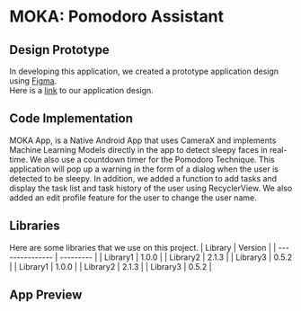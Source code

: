 # MOKA: Pomodoro Assistant
## Design Prototype
In developing this application, we created a prototype application design using [Figma](https://www.figma.com).<br>
Here is a [link](https://www.figma.com/file/p63qALu5hQNAAKgzvOn900/MOKA---Study-Monitoring?type=design&node-id=0%3A1&mode=design&t=kC9MRKSLbZbEJUnu-1) to our application design.

## Code Implementation
MOKA App, is a Native Android App that uses CameraX and implements Machine Learning Models directly in the app to detect sleepy faces in real-time. We also use a countdown timer for the Pomodoro Technique. This application will pop up a warning in the form of a dialog when the user is detected to be sleepy. In addition, we added a function to add tasks and display the task list and task history of the user using RecyclerView. We also added an edit profile feature for the user to change the user name.

## Libraries
Here are some libraries that we use on this project.
| Library         | Version   |
| --------------- | --------- |
| Library1        | 1.0.0     |
| Library2        | 2.1.3     |
| Library3        | 0.5.2     |
| Library1        | 1.0.0     |
| Library2        | 2.1.3     |
| Library3        | 0.5.2     |

## App Preview
